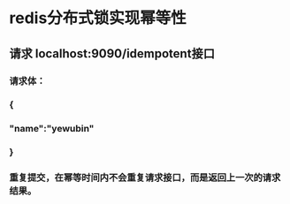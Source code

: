 # redis分布式锁实现幂等性
## 请求 localhost:9090/idempotent接口
### 请求体：
###    {
###   	  "name":"yewubin"
###    }
###    重复提交，在幂等时间内不会重复请求接口，而是返回上一次的请求结果。